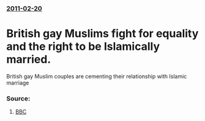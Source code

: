 ### [2011-02-20](/news/2011/02/20/index.md)

# British gay Muslims fight for equality and the right to be Islamically married. 

British gay Muslim couples are cementing their relationship with Islamic marriage


### Source:

1. [BBC](http://www.bbc.co.uk/news/uk-12486003)
